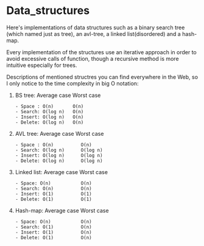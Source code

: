 # Data_structures
Here's implementations of data structures such as a binary search tree (which named just as tree), an avl-tree, a linked list(disordered) and a hash-map.

Every implementation of the structures use an iterative approach in order to avoid excessive calls of function, though a recursive method is more intuitive especially
for trees.

Descriptions of mentioned structres you can find everywhere in the Web, so I only notice to the time complexity in big O notation:
1. BS tree: Average case   Worst case
      
       - Space : O(n)       O(n) 
       - Search: O(log n)   O(n)
       - Insert: O(log n)   O(n)
       - Delete: O(log n)   O(n)

2.  AVL tree: Average case  Worst case
    
        - Space : O(n)          O(n)
        - Search: O(log n)      O(log n)
        - Insert: O(log n)      O(log n)
        - Delete: O(log n)      O(log n)
  
 3. Linked list: Average case  Worst case 
        
        - Space: O(n)           O(n)  
        - Search: O(n)          O(n)
        - Insert: O(1)          O(1)
        - Delete: O(1)          O(1)
 
 4. Hash-map: Average case Worst case
     
        - Space: O(n)           O(n)  
        - Search: O(1)          O(n)
        - Insert: O(1)          O(n)
        - Delete: O(1)          O(n)
